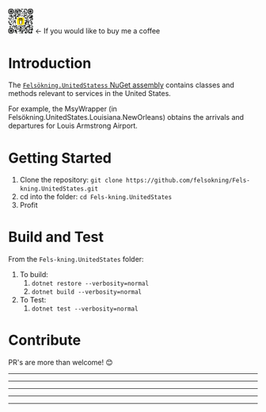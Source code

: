 <img src="./images/bmc_qr.png"  width=10% height=10% alt="Buy Me a Coffee!">  &larr; If you would like to buy me a coffee

# Introduction 
The [`Felsökning.UnitedStatess` NuGet assembly](https://www.nuget.org/packages/Fels%C3%B6kning.UnitedStates) contains classes and methods relevant to services in the United States.

For example, the MsyWrapper (in Felsökning.UnitedStates.Louisiana.NewOrleans) obtains the arrivals and departures for Louis Armstrong Airport.

# Getting Started
1.  Clone the repository: `git clone https://github.com/felsokning/Fels-kning.UnitedStates.git`
2.  cd into the folder: `cd Fels-kning.UnitedStates`
3.  Profit

# Build and Test
From the `Fels-kning.UnitedStates` folder: 

1.  To build:
    1. `dotnet restore --verbosity=normal`
    2. `dotnet build --verbosity=normal`
2.  To Test:
    1. `dotnet test --verbosity=normal`


# Contribute
PR's are more than welcome! 😊 

--------------------------------------------
--------------------------------------------
--------------------------------------------
--------------------------------------------
--------------------------------------------